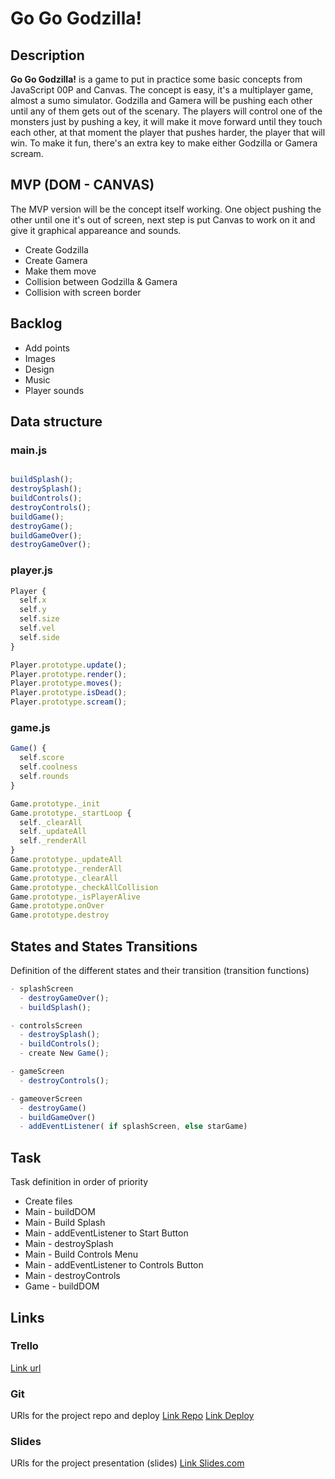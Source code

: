 # Go Go Godzilla!

## Description
**Go Go Godzilla!** is a game to put in practice some basic concepts from JavaScript 00P and Canvas. The concept is easy, it's a multiplayer game, almost a sumo simulator. Godzilla and Gamera will be pushing each other until any of them gets out of the scenary. The players will control one of the monsters just by pushing a key, it will make it move forward until they touch each other, at that moment the player that pushes harder, the player that will win. To make it fun, there's an extra key to make either Godzilla or Gamera scream.  


## MVP (DOM - CANVAS)
The MVP version will be the concept itself working. One object pushing the other until one it's out of screen, next step is put Canvas to work on it and give it graphical appareance and sounds.

- Create Godzilla
- Create Gamera
- Make them move
- Collision between Godzilla & Gamera
- Collision with screen border

## Backlog
- Add points
- Images
- Design
- Music
- Player sounds

## Data structure
### main.js
```javascript

buildSplash();
destroySplash();
buildControls();
destroyControls();
buildGame();
destroyGame();
buildGameOver();
destroyGameOver();

```

### player.js
```javascript
Player {
  self.x
  self.y
  self.size
  self.vel 
  self.side
}

Player.prototype.update();
Player.prototype.render();
Player.prototype.moves();
Player.prototype.isDead();
Player.prototype.scream();

```

### game.js
```javascript
Game() {
  self.score
  self.coolness
  self.rounds
}

Game.prototype._init
Game.prototype._startLoop {
  self._clearAll
  self._updateAll
  self._renderAll
}
Game.prototype._updateAll
Game.prototype._renderAll
Game.prototype._clearAll
Game.prototype._checkAllCollision
Game.prototype._isPlayerAlive
Game.prototype.onOver
Game.prototype.destroy

```


## States and States Transitions
Definition of the different states and their transition (transition functions)
```javascript
- splashScreen
  - destroyGameOver();
  - buildSplash();

- controlsScreen
  - destroySplash();
  - buildControls();
  - create New Game();

- gameScreen
  - destroyControls();

- gameoverScreen
  - destroyGame()
  - buildGameOver()
  - addEventListener( if splashScreen, else starGame) 

```

## Task
Task definition in order of priority
- Create files
- Main - buildDOM
- Main - Build Splash
- Main - addEventListener to Start Button
- Main - destroySplash
- Main - Build Controls Menu
- Main - addEventListener to Controls Button
- Main - destroyControls
- Game - buildDOM

## Links


### Trello
[Link url](https://trello.com)


### Git
URls for the project repo and deploy
[Link Repo](https://github.com/RaulCote/go-go-godzilla)
[Link Deploy](http://github.com)


### Slides
URls for the project presentation (slides)
[Link Slides.com](http://slides.com)